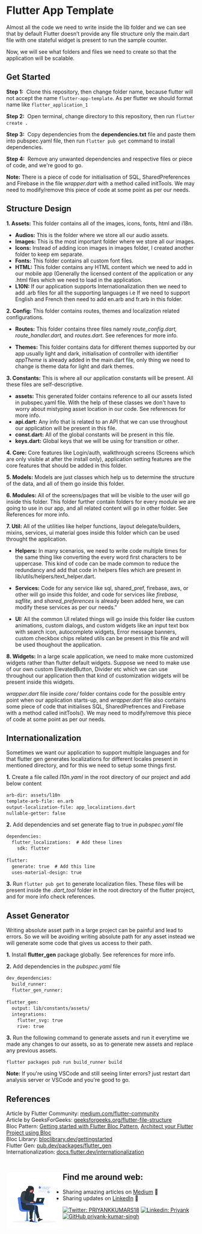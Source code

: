# Flutter App Template
Almost all the code we need to write inside the lib folder and we can see that by default Flutter doesn’t provide any file structure only the main.dart file with one stateful widget is present to run the sample counter.

Now, we will see what folders and files we need to create so that the application will be scalable.

## Get Started

**Step 1:** &nbsp;Clone this repository, then change folder name, because flutter will not accept the name <code>flutter-app-template</code>. As per flutter we should format name like <code>flutter_application_1</code>

**Step 2:** &nbsp;Open terminal, change directory to this repository, then run <code>flutter create .</code>

**Step 3:** &nbsp;Copy dependencies from the **dependencies.txt** file and paste them into pubspec.yaml file, then run <code>flutter pub get</code> command to install dependencies.

**Step 4:** &nbsp;Remove any unwanted dependencies and respective files or piece of code, and we're good to go.

**Note:** There is a piece of code for initialisation of SQL, SharedPreferences and Firebase in the file *wrapper.dart* with a method called initTools. We may need to modify/remove this piece of code at some point as per our needs.

## Structure Design

<!-- The image below describes the folder structure, used in this template. -->

<!-- <img src="raw/file_structure.png" width="50%"/> <br> -->

**1. Assets:** This folder contains all of the images, icons, fonts, html and i18n.
- **Audios:** This is the folder where we store all our audio assets.
- **Images:** This is the most important folder where we store all our images.
- **Icons:** Instead of adding icon images in images folder, I created another folder to keep em separate.
- **Fonts:** This folder contains all custom font files.
- **HTML:** This folder contains any HTML content which we need to add in our mobile app (Generally the licensed content of the application or any .html files which we need to load in the application.
- **L10N:** If our application supports Internationalization then we need to add .arb files for all the supporting languages i.e If we need to support English and French then need to add en.arb and fr.arb in this folder.

**2. Config:** This folder contains routes, themes and localization related configurations.

- **Routes:** This folder contains three files namely *route_config.dart, route_handler.dart,* and *routes.dart*. See references for more info.

- **Themes:** This folder contains data for different themes supported by our app usually light and dark, initialisation of controller with identifier *appTheme* is already added in the main.dart file, only thing we need to change is theme data for light and dark themes.

**3. Constants:** This is where all our application constants will be present. All these files are self-descriptive.
- **assets:** This generated folder contains reference to all our assets listed in pubspec.yaml file. With the help of these classes we don't have to worry about mistyping asset location in our code. See references for more info.
- **api.dart:** Any info that is related to an API that we can use throughout our application will be present in this file.
- **const.dart:** All of the global constants will be present in this file.
- **keys.dart:** Global keys that we will be using for transition or other.

**4. Core:** Core features like Login/auth, walkthrough screens (Screens which are only visible at after the install only), application setting features are the core features that should be added in this folder.

**5. Models:** Models are just classes which help us to determine the structure of the data, and all of them go inside this folder.

**6. Modules:** All of the screens/pages that will be visible to the user will go inside this folder. This folder further contain folders for every module we are going to use in our app, and all related content will go in other folder. See References for more info.

**7. Util:** All of the utilities like helper functions, layout delegate/builders, mixins, services, ui material goes inside this folder which can be used throught the application.
- **Helpers:** In many scenarios, we need to write code multiple times for the same thing like converting the every word first characters to be uppercase. This kind of code can be made common to reduce the redundancy and add that code in helpers files which are present in lib/utils/helpers/text_helper.dart.

- **Services:** Code for any service like sql, shared_pref, firebase, aws, or other will go inside this folder, and code for services like *firebase, sqflite,* and *shared_preferences* is already been added here, we can modify these services as per our needs."

- **UI:** All the common UI related things will go inside this folder like custom animations, custom dialogs, and custom widgets like an input text box with search icon, autocomplete widgets, Error message banners, custom checkbox chips related utils can be present in this file and will be used thoughout the application.

**8. Widgets:** In a large scale application, we need to make more customized widgets rather than flutter default widgets. Suppose we need to make use of our own custom ElevatedButton, Divider etc which we can use throughout our application then that kind of customization widgets will be present inside this widgets.

*wrapper.dart* file inside *core/* folder contains code for the possible entry point when our application starts-up, and *wrapper.dart* file also contains some piece of code that initialises SQL, SharedPrefrences and Firebase with a method called initTools(). We may need to modify/remove this piece of code at some point as per our needs.

## Internationalization
Sometimes we want our application to support multiple languages and for that flutter gen generates localizations for different locales present in mentioned directory, and for this we need to setup some things first.

**1.** Create a file called *l10n.yaml* in the root directory of our project and add below content
```
arb-dir: assets/l10n
template-arb-file: en.arb
output-localization-file: app_localizations.dart
nullable-getter: false
```

**2.** Add dependencies and set generate flag to true in *pubspec.yaml* file
```
dependencies:
  flutter_localizations:  # Add these lines
    sdk: flutter

flutter:
  generate: true  # Add this line
  uses-material-design: true
```

**3.** Run <code>flutter pub get</code> to generate localization files. These files will be present inside the *.dart_tool* folder in the root directory of the flutter project, and for more info check references.

## Asset Generator
Writing absolute asset path in a large project can be painful and lead to errors. So we will be avoiding writing absolute path for any asset instead we will generate some code that gives us access to their path.

**1.** Install **flutter_gen** package globally. See references for more info.

**2.** Add dependencies in the *pubspec.yaml* file
```
dev_dependencies:
  build_runner:
  flutter_gen_runner:

flutter_gen:
  output: lib/constants/assets/
  integrations:
    flutter_svg: true
    rive: true
```

**3.** Run the following command to generate assets and run it everytime we made any changes to our assets, so as to generate new assets and replace any previous assets. <br>
```
flutter packages pub run build_runner build
```

**Note:** If you're using VSCode and still seeing linter errors? just restart dart analysis server or VSCode and you're good to go.

## References
Article by Flutter Community: [medium.com/flutter-community](https://medium.com/flutter-community/flutter-scalable-folder-files-structure-8f860faafebd) <br>
Article by GeeksForGeeks: [geeksforgeeks.org/flutter-file-structure](https://www.geeksforgeeks.org/flutter-file-structure/) <br>
Bloc Pattern: [Getting started with Flutter Bloc Pattern](https://www.mitrais.com/news-updates/getting-started-with-flutter-bloc-pattern/),
[Architect your Flutter Project using Bloc](https://medium.com/codechai/architecting-your-flutter-project-bd04e144a8f1) <br>
Bloc Library: [bloclibrary.dev/gettingstarted](https://bloclibrary.dev/#/gettingstarted) <br>
Flutter Gen: [pub.dev/packages/flutter_gen](https://pub.dev/packages/flutter_gen) <br>
Internationalization: [docs.flutter.dev/internationalization](https://docs.flutter.dev/development/accessibility-and-localization/internationalization) <br><br>

## Find me around web: <img align="left" src="https://raw.githubusercontent.com/priyank-kumar-singh/priyank-kumar-singh/main/assets/hacker.png" height="150" width="150"/>

- Sharing amazing articles on <a href="https://priyank-kumar-singh.medium.com/">Medium</a> 📰
- Sharing updates on <a href="https://www.linkedin.com/in/priyank-kumar-singh-705/">LinkedIn</a> 💼

[![Twitter: PRIYANKKUMARS18](https://img.shields.io/twitter/follow/PRIYANKKUMARS18?style=social)](https://twitter.com/priyankkumars18)
[![Linkedin: Priyank](https://img.shields.io/badge/-priyank--kumar--singh-blue?style=flat-square&logo=Linkedin&logoColor=white&link=https://www.linkedin.com/in/priyank-kumar-singh-705/)](https://www.linkedin.com/in/priyank-kumar-singh-705/)
[![GitHub priyank-kumar-singh](https://img.shields.io/github/followers/priyank-kumar-singh?label=follow&style=social)](https://github.com/priyank-kumar-singh)
